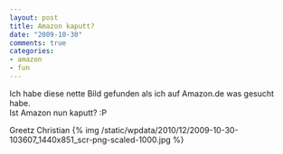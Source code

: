 ```yaml
--- 
layout: post
title: Amazon kaputt?
date: "2009-10-30"
comments: true
categories: 
- amazon
- fun
---
```

Ich habe diese nette Bild gefunden als ich auf Amazon.de was gesucht habe. <br />Ist Amazon nun kaputt? :P <p /> Greetz Christian
{% img /static/wpdata/2010/12/2009-10-30-103607_1440x851_scr-png-scaled-1000.jpg %}
